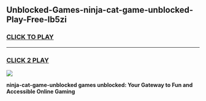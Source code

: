 
## Unblocked-Games-ninja-cat-game-unblocked-Play-Free-lb5zi
<h3>
<a href="https://premium76.site?title=ninja-cat-game-unblocked&ref=17A">CLICK TO PLAY</a></h3>
<hr>

<h3>
<a href="https://premium76.site?title=ninja-cat-game-unblocked&ref=17A">CLICK 2 PLAY</a>
  
</h3>

<a href="https://premium76.site?title=ninja-cat-game-unblocked&ref=17A"><img src="https://clearcache.store/games.png"></a>


**ninja-cat-game-unblocked games unblocked: Your Gateway to Fun and Accessible Online Gaming**
